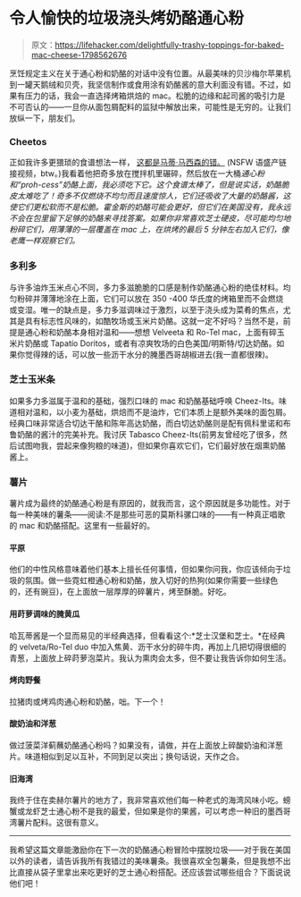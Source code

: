 # 令人愉快的垃圾浇头烤奶酪通心粉

> 原文：<https://lifehacker.com/delightfully-trashy-toppings-for-baked-mac-cheese-1798562676>

烹饪规定主义在关于通心粉和奶酪的对话中没有位置。从最美味的贝沙梅尔苹果机到一罐天鹅绒和贝壳，我坚信制作或食用涂有奶酪酱的意大利面没有错。不过，如果有压力的话，我会一直选择烤箱烘焙的 mac。松脆的边缘和起司酱的吸引力是不可否认的——一旦你从面包屑配料的监狱中解放出来，可能性是无穷的。让我们放纵一下，朋友们。

### Cheetos

正如我许多更猥琐的食谱想法一样， [这都是马蒂·马西森的错。](https://www.youtube.com/watch?v=yOCwLsEZbMs) (NSFW 语盛产链接视频，btw。)我看着他把奇多放在搅拌机里碾碎，然后放在一大桶*通心粉和“proh-cess”奶酪上面，我必须吃下它。这个食谱太棒了，但是说实话，奶酪脆皮太难吃了！奇多不仅燃烧不均匀而且速度惊人，它们还吸收了大量的奶酪酱，这使它们更松软而不是松脆。霍金斯的奶酪可能会更好，但它们在美国没有，我永远不会在包里留下足够的奶酪来寻找答案。如果你非常喜欢芝士硬皮，尽可能均匀地粉碎它们，用薄薄的一层覆盖在 mac 上，在烘烤的最后 5 分钟左右加入它们，像老鹰一样观察它们。*

### 多利多

与许多油炸玉米点心不同，多力多滋脆脆的口感是制作奶酪通心粉的绝佳材料。均匀粉碎并薄薄地涂在上面，它们可以放在 350 -400 华氏度的烤箱里而不会燃烧或变湿。唯一的缺点是，多力多滋调味过于激烈，以至于浇头成为菜肴的焦点，尤其是具有标志性风味的，如酷牧场或玉米片奶酪。这就一定不好吗？当然不是，前提是通心粉和奶酪本身相对温和——想想 Velveeta 和 Ro-Tel mac，上面有碎玉米片奶酪或 Tapatío Doritos，或者有凉爽牧场的白色美国/明斯特/切达奶酪。如果你觉得辣的话，可以放一些沥干水分的腌墨西哥胡椒进去(我一直都很辣)。

### 芝士玉米条

如果多力多滋属于温和的基础，强烈口味的 mac 和奶酪基础呼唤 Cheez-Its。味道相对温和，以小麦为基础，烘焙而不是油炸，它们本质上是额外美味的面包屑。经典口味非常适合切达干酪和陈年高达奶酪，而白切达奶酪则是配有佩科里诺和布鲁奶酪的酱汁的完美补充。我讨厌 Tabasco Cheez-Its(前男友曾经吃了很多，然后试图吻我，尝起来像狗粮的味道)，但如果你喜欢它们，它们最好放在烟熏奶酪酱上。

### 薯片

薯片成为最终的奶酪通心粉是有原因的，就我而言，这个原因就是多功能性。对于每一种美味的薯条——阅读:不是那些可恶的莫斯科骡口味的——有一种真正唱歌的 mac 和奶酪搭配。这里有一些最好的。

#### 平原

他们的中性风格意味着他们基本上擅长任何事情，但如果你问我，你应该倾向于垃圾的氛围。做一些霓虹橙通心粉和奶酪，放入切好的热狗(如果你需要一些绿色的，还有豌豆)，在上面放一层厚厚的碎薯片，烤至酥脆。好吃。

#### 用莳萝调味的腌黄瓜

哈瓦蒂酱是一个显而易见的半经典选择，但看看这个:*芝士汉堡和芝士。*在经典的 velveta/Ro-Tel duo 中加入焦黄、沥干水分的碎牛肉，再加上几把切得很细的青葱，上面放上碎莳萝泡菜片。我认为熏肉会太多，但不要让我告诉你如何生活。

#### 烤肉野餐

拉猪肉或烤鸡肉通心粉和奶酪，咄。下一个！

#### 酸奶油和洋葱

做过菠菜洋蓟蘸奶酪通心粉吗？如果没有，请做，并在上面放上碎酸奶油和洋葱片。味道相似到足以互补，不同到足以突出；换句话说，天作之合。

#### 旧海湾

我终于住在卖赫尔薯片的地方了，我非常喜欢他们每一种老式的海湾风味小吃。螃蟹或龙虾芝士通心粉不是我的最爱，但如果是你的果酱，可以考虑一种旧的墨西哥湾薯片配料。这很有意义。

* * *

我希望这篇文章能激励你在下一次的奶酪通心粉冒险中摆脱垃圾——对于我在美国以外的读者，请告诉我所有我错过的美味薯条。我很喜欢全包薯条，但是我想不出比直接从袋子里拿出来吃更好的芝士通心粉搭配。还应该尝试哪些组合？下面说说他们吧！